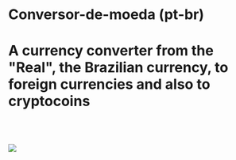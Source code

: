 # Conversor-de-moeda (pt-br)
<h1>A currency converter from the "Real", the Brazilian currency, to foreign currencies and also to cryptocoins</h1>
<br><br><br>
<a href="https://nekroz-tech.github.io/Conversor-de-moeda/">
         <img src="https://github.com/Nekroz-Tech/Conversor-de-moeda/blob/main/Opera%20Instant%C3%A2neo_2021-10-04_183734_nekroz-tech.github.io.png?raw=true">
         </a>
